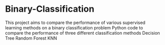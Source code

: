 # Binary-Classification
This project aims to compare the performance of various supervised learning methods on a binary classification problem
Python code to compare the performance of three different classification methods
Decision Tree
Random Forest
KNN
